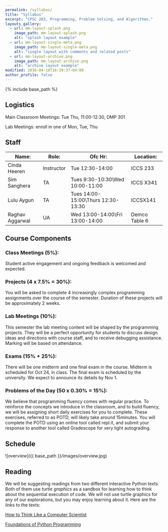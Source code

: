 ```yaml
---
permalink: /syllabus/
title: "Syllabus"
excerpt: "CPSC 203, Programming, Problem Solving, and Algorithms."
layouts_gallery:
  - url: mm-layout-splash.png
    image_path: mm-layout-splash.png
    alt: "splash layout example"
  - url: mm-layout-single-meta.png
    image_path: mm-layout-single-meta.png
    alt: "single layout with comments and related posts"
  - url: mm-layout-archive.png
    image_path: mm-layout-archive.png
    alt: "archive layout example"
modified: 2016-04-18T16:39:37-04:00
author_profile: false
---
```


{% include base_path %}

## Logistics

Main Classroom Meetings: Tue Thu, 11:00-12:30, DMP 301

Lab Meetings: enroll in one of Mon, Tue, Thu

## Staff

| Name:           | Role:      | Ofc Hr:                             | Location:     |
| --------------- | ---------- | ----------------------------------- | ------------- |
| Cinda Heeren    | Instructor | Tue 12:30-14:00                     | ICCS 233      |
| Sim Sanghera    | TA         | Tues 9:30-10:30\\Wed 10:00-11:00    | ICCS X341     |
| Lulu Aygun      | TA         | Tues 14:00-15:00\\Thurs 12:30-13:30 | ICCSX141      |
| Raghav Aggarwal | UA         | Wed 13:00-14:00\\Fri 13:00-14:00    | Demco Table 6 |

## Course Components

### Class Meetings (5%):

Student active engagement and ongoing feedback is welcomed and expected.

### Projects (4 x 7.5% = 30%):

You will be asked to complete 4 increasingly complex programming
assignments over the course of the semester. Duration of these
projects will be approximately 2 weeks.

### Lab Meetings (10%):

This semester the lab meeting content will be shaped by the programming
projects. They will be a perfect opportunity for students to discuss
design ideas and directions with course staff, and to receive
debugging assistance. Marking will be based on attendance.

### Exams (15% + 25%):

There will be one midterm and one final exam in the course. Midterm
is scheduled for Oct 24, in class. The final exam is scheduled by
the university. We expect to announce its details by Nov 1.

### Problems of the Day (50 x 0.30% = 15%):

We believe that programming fluency comes with regular practice.
To reinforce the concepts we introduce in the classroom, and to build
fluency, we will be assigning short daily exercises for you to
complete. These exercises, referred to as POTD, will likely take
around 15minutes. You will complete the POTD using an online tool
called repl.it, and submit your response to another tool called
Gradescope for very light autograding.

## Schedule

![overview]({{ base_path }}/images/overview.jpg)

## Reading

We will be suggesting readings from two different interactive Python
texts. Both of them use _turtle graphics_ as a sandbox for learning
how to think about the sequential execution of code. We will not
use turtle graphics for any of our explorations, but you may enjoy
learning about it. Here are the links to the texts:

[How to Think Like a Computer Scientist](https://runestone.academy/runestone/books/published/thinkcspy/index.html)

[Foundations of Python Programming](https://runestone.academy/runestone/books/published/fopp/index.html)
